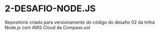 # 2-DESAFIO-NODE.JS
Repositório criado para versionamento do código do desafio 02 da trilha Node.js com AWS Cloud da Compass.uol
